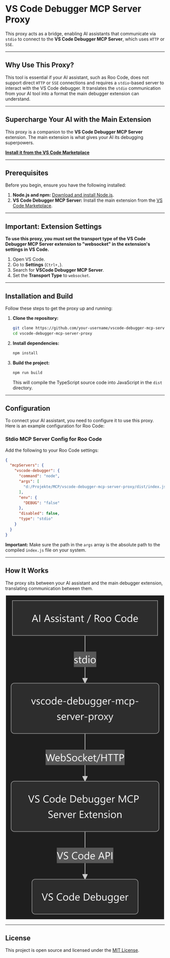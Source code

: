 # VS Code Debugger MCP Server Proxy

This proxy acts as a bridge, enabling AI assistants that communicate via `stdio` to connect to the **VS Code Debugger MCP Server**, which uses `HTTP` or `SSE`.

---

## Why Use This Proxy?

This tool is essential if your AI assistant, such as Roo Code, does not support direct `HTTP` or `SSE` connections and requires a `stdio`-based server to interact with the VS Code debugger. It translates the `stdio` communication from your AI tool into a format the main debugger extension can understand.

---


## Supercharge Your AI with the Main Extension

This proxy is a companion to the **VS Code Debugger MCP Server** extension. The main extension is what gives your AI its debugging superpowers.

[**Install it from the VS Code Marketplace**](https://marketplace.visualstudio.com/items?itemName=rauschit.vscode-debugger-mcp-server)

---

## Prerequisites

Before you begin, ensure you have the following installed:

1.  **Node.js and npm:** [Download and install Node.js](https://nodejs.org/).
2.  **VS Code Debugger MCP Server:** Install the main extension from the [VS Code Marketplace](https://marketplace.visualstudio.com/items?itemName=rauschit.vscode-debugger-mcp-server).

---

## Important: Extension Settings

**To use this proxy, you must set the transport type of the VS Code Debugger MCP Server extension to "websocket" in the extension's settings in VS Code.**

1. Open VS Code.
2. Go to **Settings** (`Ctrl+,`).
3. Search for **VSCode Debugger MCP Server**.
4. Set the **Transport Type** to `websocket`.

---

## Installation and Build

Follow these steps to get the proxy up and running:

1.  **Clone the repository:**
    ```bash
    git clone https://github.com/your-username/vscode-debugger-mcp-server-proxy.git
    cd vscode-debugger-mcp-server-proxy
    ```

2.  **Install dependencies:**
    ```bash
    npm install
    ```

3.  **Build the project:**
    ```bash
    npm run build
    ```
    This will compile the TypeScript source code into JavaScript in the `dist` directory.

---

## Configuration

To connect your AI assistant, you need to configure it to use this proxy. Here is an example configuration for Roo Code:

### Stdio MCP Server Config for Roo Code

Add the following to your Roo Code settings:

```json
{
  "mcpServers": {
    "vscode-debugger": {
      "command": "node",
      "args": [
        "d:/Projekte/MCP/vscode-debugger-mcp-server-proxy/dist/index.js"
      ],
      "env": {
        "DEBUG": "false"
      },
      "disabled": false,
      "type": "stdio"
    }
  }
}
```

**Important:** Make sure the path in the `args` array is the absolute path to the compiled `index.js` file on your system.

---

## How It Works

The proxy sits between your AI assistant and the main debugger extension, translating communication between them.

<p align="center">
  <img src="docs/workflow.png" alt="Workflow Diagram" width="500"/>
</p>

---


## License

This project is open source and licensed under the [MIT License](./LICENSE).